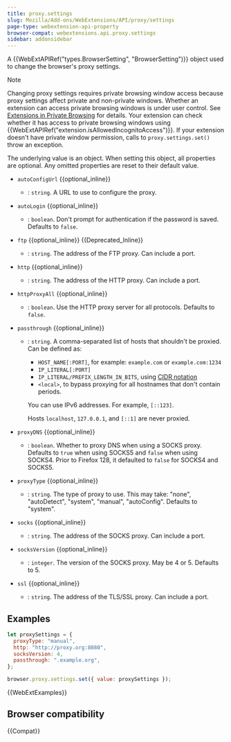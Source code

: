 ```yaml
---
title: proxy.settings
slug: Mozilla/Add-ons/WebExtensions/API/proxy/settings
page-type: webextension-api-property
browser-compat: webextensions.api.proxy.settings
sidebar: addonsidebar
---
```


A {{WebExtAPIRef("types.BrowserSetting", "BrowserSetting")}} object used to change the browser's proxy settings.

> [!NOTE]
> Changing proxy settings requires private browsing window access because proxy settings affect private and non-private windows. Whether an extension can access private browsing windows is under user control. See [Extensions in Private Browsing](https://support.mozilla.org/en-US/kb/extensions-private-browsing) for details. Your extension can check whether it has access to private browsing windows using {{WebExtAPIRef("extension.isAllowedIncognitoAccess")}}. If your extension doesn't have private window permission, calls to `proxy.settings.set()` throw an exception.

The underlying value is an object. When setting this object, all properties are optional. Any omitted properties are reset to their default value.

- `autoConfigUrl` {{optional_inline}}
  - : `string`. A URL to use to configure the proxy.
- `autoLogin` {{optional_inline}}
  - : `boolean`. Don't prompt for authentication if the password is saved. Defaults to `false`.
- `ftp` {{optional_inline}} {{Deprecated_Inline}}
  - : `string`. The address of the FTP proxy. Can include a port.
- `http` {{optional_inline}}
  - : `string`. The address of the HTTP proxy. Can include a port.
- `httpProxyAll` {{optional_inline}}
  - : `boolean`. Use the HTTP proxy server for all protocols. Defaults to `false`.
- `passthrough` {{optional_inline}}
  - : `string`. A comma-separated list of hosts that shouldn't be proxied. Can be defined as:
    - `HOST_NAME[:PORT]`, for example: `example.com` or `example.com:1234`
    - `IP_LITERAL[:PORT]`
    - `IP_LITERAL/PREFIX_LENGTH_IN_BITS`, using [CIDR notation](https://en.wikipedia.org/wiki/Classless_Inter-Domain_Routing#CIDR_notation)
    - `<local>`, to bypass proxying for all hostnames that don't contain periods.

    You can use IPv6 addresses. For example, `[::123]`.

    Hosts `localhost`, `127.0.0.1`, and `[::1]` are never proxied.

- `proxyDNS` {{optional_inline}}
  - : `boolean`. Whether to proxy DNS when using a SOCKS proxy. Defaults to `true` when using SOCKS5 and `false` when using SOCKS4. Prior to Firefox 128, it defaulted to `false` for SOCKS4 and SOCKS5.
- `proxyType` {{optional_inline}}
  - : `string`. The type of proxy to use. This may take: "none", "autoDetect", "system", "manual", "autoConfig". Defaults to "system".
- `socks` {{optional_inline}}
  - : `string`. The address of the SOCKS proxy. Can include a port.
- `socksVersion` {{optional_inline}}
  - : `integer`. The version of the SOCKS proxy. May be 4 or 5. Defaults to 5.
- `ssl` {{optional_inline}}
  - : `string`. The address of the TLS/SSL proxy. Can include a port.

## Examples

```js
let proxySettings = {
  proxyType: "manual",
  http: "http://proxy.org:8080",
  socksVersion: 4,
  passthrough: ".example.org",
};

browser.proxy.settings.set({ value: proxySettings });
```

{{WebExtExamples}}

## Browser compatibility

{{Compat}}
